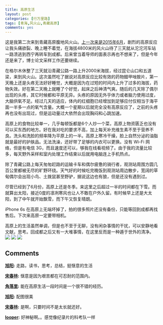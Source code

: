 ```yaml
---
title: 高原生活
layout: post
categories: [行万里路]
tags: [青海,风火山,青藏高原]
comments: yes
---
```



这是我第二次来到青藏高原腹地风火山。[上一次来是2015年6月](/cn/2015/06/my-impression-of-qinghai/)，剧烈的高原反应让我头痛欲裂、晚上睡不着觉，在海拔4800米的风火山待了三天就从沱沱河车站一路溃逃到西宁再转车到成都。后来曾当着导师的面表示再也不想来了，但是今年还是来了，博士论文采样工作还要继续。 

在格尔木休整了三天就沿青藏公路一路上升2000米海拔，经过昆仑山口和五道梁，来到风火山。这次虽然吃了据说对高原反应比较有效的药物醋甲唑胺片，第一天晚上还是头疼无法好好睡觉，大概是因为在过短的时间内上升了过多的海拔，药物失效。好在第二天晚上就睡了个好觉，起床之后神清气爽。随后的几天除了偶尔出现的头疼，其它时候都和平原无异。头疼的原因无外乎体力或者脑力使用过度，大脑供氧不足。经过几天的适应，体内的红细胞已经增加到足够应付仅相当于海平面一半多一点的氧气含量。大概一个星期以后就完全没有高原反应了，之前的头疼再也没有出现过，但是运动量过大依然会出现胸闷和心跳加速。 

高原上的食物比较单一，几乎每顿饭都是6个人炒一个菜，高原上物资匮乏也没有可以买东西的地方。好在我对吃的要求不高，加上每天补充维生素不至于营养不良。洗头和洗脸的频率降为平原上的一半。高原上寒冷干燥，脸上自然分泌的油脂就是最好的护肤品。无法洗澡，还好带了足够的内衣可以更换。没有 Wi-Fi 网络，但是有电信 3G，而且速度还可以，够我在线看视频了。由于我的流量比较多，每天野外采样和室内处理工作结束以后就用电脑连上手机热点。 

除了青藏公路上每天匆匆赶路的运输卡车和偶尔疲惫的骑行者，观测站周围方圆几百公里都被无尽的旷野环绕。天气好的时候吃完晚饭到观测站周边散步，宽阔的草甸偶尔会出现小鸟、土拨鼠甚至野驴，据说这边也有狼，但是还没有遇到过。 

尽管已经到了6月份，高原上还是冬季。来这里之后超过一半的时间都在下雪。而就算出太阳，接近0度的凛冽寒风也让人不敢在户外久留。有时候早上还是大太阳，到了中午就开始飘雪，而下午又恢复晴朗。 

iPhone 6s 在高原上无端坏掉了，拍的很多照片还没有备份，只能等回到成都再找售后。下次来高原一定要带相机。 

高原上的生活虽然单调，但是也不至于无聊，没有闲杂事情的干扰，可以安静地看文献，思考。回成都之后又有一大堆事情，在这里反而是一种遁于世外的清净。 ![](http://7b1fc2.com1.z0.glb.clouddn.com/DSC00009.jpg) ![](http://7b1fc2.com1.z0.glb.clouddn.com/DSC00014.jpg) ![](http://7b1fc2.com1.z0.glb.clouddn.com/DSC00139.jpg)

## Comments

**[旭阳](#87112 "2016-06-08 17:20:21"):** 走路，读书，思考，总结，挺惬意的生活

**[宋春林](#87120 "2016-06-09 14:29:26"):** 惬意是因为艰苦都在可忍耐的范围内。

**[角落里](#87132 "2016-06-11 03:48:28"):** 能在高原生活一段时间是一个很不错的经历。

**[旭阳](#87152 "2016-06-12 14:48:07"):** 配图很美

**[宋春林](#87153 "2016-06-12 17:34:19"):** 是啊，只要时间不是太长就还好。

**[looper](#92986 "2016-06-23 09:47:24"):** 好神秘啊。。感觉像纪录片的科考队一样

